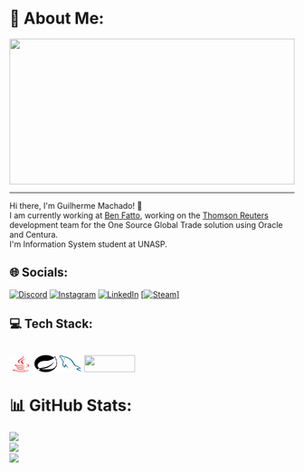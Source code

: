# 💫 About Me:
<img align="center" src="https://media.tenor.com/GfSX-u7VGM4AAAAC/coding.gif" width="100%" height="258px"/>

---

Hi there, I'm Guilherme Machado! 👋
<br>
I am currently working at <a href="https://benfatto.net.br/pt/">Ben Fatto</a>, working on the <a href="https://www.thomsonreuters.com/en.html">Thomson Reuters</a> development team for the One Source Global Trade solution using Oracle and Centura.
<br>
I'm Information System student at UNASP. 


## 🌐 Socials:
[![Discord](https://img.shields.io/badge/Discord-%237289DA.svg?logo=discord&logoColor=white)](https://discord.gg/nibironts#2119) [![Instagram](https://img.shields.io/badge/Instagram-%23E4405F.svg?logo=Instagram&logoColor=white)](https://www.instagram.com/nibiro_gcm/) [![LinkedIn](https://img.shields.io/badge/LinkedIn-%230077B5.svg?logo=linkedin&logoColor=white)](https://www.linkedin.com/in/guilhermedecarvalhomachado/)
<a href="https://steamcommunity.com/id/gordinhofavelado/">[![Steam](https://img.shields.io/badge/Steam-000000?style=for-the-badge&logo=steam&logoColor=white)]</a>

## 💻 Tech Stack:
<div style="display: inline_block">
  <br><img align="center" height="30" width="40" src="https://raw.githubusercontent.com/devicons/devicon/master/icons/java/java-plain.svg">
  <img align="center" height="30" width="40" src="https://raw.githubusercontent.com/devicons/devicon/master/icons/spring/spring-plain.svg">
  <img align="center" height="30" width="40" src="https://raw.githubusercontent.com/devicons/devicon/master/icons/mysql/mysql-plain.svg">
  <img align="center" height="30" width="90" src="https://1000logos.net/wp-content/uploads/2017/04/Font-Oracle-Logo-500x161.jpg">
  
  
  
  
  # 📊 GitHub Stats:
  ![](https://github-readme-stats.vercel.app/api?username=nibiroo&theme=radical&hide_border=false&include_all_commits=true&count_private=true)<br/>
  ![](https://github-readme-streak-stats.herokuapp.com/?user=nibiroo&theme=radical&hide_border=false)<br/>
  ![](https://github-readme-stats.vercel.app/api/top-langs/?username=nibiroo&theme=radical&hide_border=false&include_all_commits=true&count_private=true&layout=compact)
</div>
